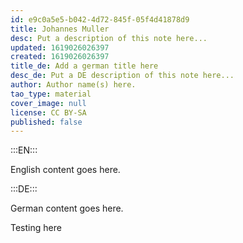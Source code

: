 ```yaml
---
id: e9c0a5e5-b042-4d72-845f-05f4d41878d9
title: Johannes Muller
desc: Put a description of this note here...
updated: 1619026026397
created: 1619026026397
title_de: Add a german title here
desc_de: Put a DE description of this note here...
author: Author name(s) here.
tao_type: material
cover_image: null
license: CC BY-SA
published: false
---
```


:::EN:::

English content goes here.

:::DE:::

German content goes here.

Testing here
